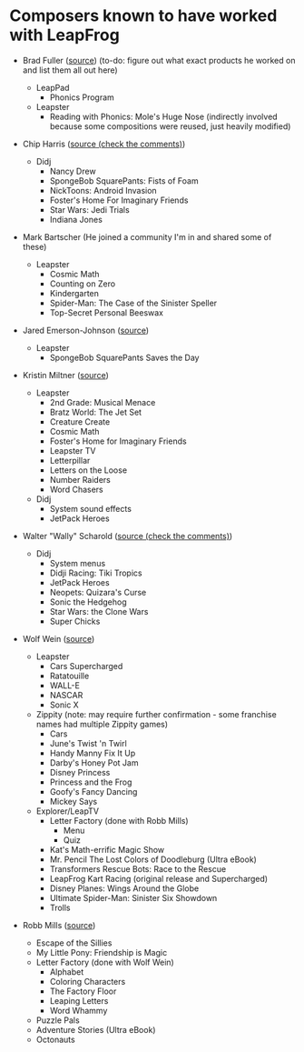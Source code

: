 # Composers known to have worked with LeapFrog
- Brad Fuller ([source](https://soundcloud.com/bradfuller/kid-stuff-demo))
    (to-do: figure out what exact products he worked on and list them all out here)
    - LeapPad
      - Phonics Program
    - Leapster
      - Reading with Phonics: Mole's Huge Nose (indirectly involved because some compositions were reused, just heavily modified)
- Chip Harris ([source (check the comments)](https://www.youtube.com/watch?v=lQWl8whAH1Q))
    - Didj
      - Nancy Drew
      - SpongeBob SquarePants: Fists of Foam
      - NickToons: Android Invasion
      - Foster's Home For Imaginary Friends
      - Star Wars: Jedi Trials
      - Indiana Jones

- Mark Bartscher (He joined a community I'm in and shared some of these)
  - Leapster
    - Cosmic Math
    - Counting on Zero
    - Kindergarten
    - Spider-Man: The Case of the Sinister Speller
    - Top-Secret Personal Beeswax
   
- Jared Emerson-Johnson ([source](https://www.jaredemersonjohnson.com/awards))
  - Leapster
    - SpongeBob SquarePants Saves the Day

- Kristin Miltner ([source](https://kristinmiltner.com/leapfrog-is-so-retro/))
  - Leapster
    - 2nd Grade: Musical Menace
    - Bratz World: The Jet Set
    - Creature Create
    - Cosmic Math
    - Foster's Home for Imaginary Friends
    - Leapster TV
    - Letterpillar
    - Letters on the Loose
    - Number Raiders
    - Word Chasers
  - Didj
      - System sound effects
      - JetPack Heroes

- Walter "Wally" Scharold ([source (check the comments)](https://www.youtube.com/watch?v=lQWl8whAH1Q))
  - Didj
      - System menus
      - Didji Racing: Tiki Tropics
      - JetPack Heroes
      - Neopets: Quizara's Curse
      - Sonic the Hedgehog
      - Star Wars: the Clone Wars
      - Super Chicks

- Wolf Wein ([source](https://wolftrackaudio.com/bio/))
  - Leapster
    - Cars Supercharged
    - Ratatouille
    - WALL-E
    - NASCAR
    - Sonic X
  - Zippity (note: may require further confirmation - some franchise names had multiple Zippity games)
    - Cars
    - June's Twist 'n Twirl
    - Handy Manny Fix It Up
    - Darby's Honey Pot Jam
    - Disney Princess
    - Princess and the Frog
    - Goofy's Fancy Dancing
    - Mickey Says
  - Explorer/LeapTV
    - Letter Factory (done with Robb Mills)
      - Menu
      - Quiz
    - Kat's Math-errific Magic Show
    - Mr. Pencil The Lost Colors of Doodleburg (Ultra eBook)
    - Transformers Rescue Bots: Race to the Rescue
    - LeapFrog Kart Racing (original release and Supercharged)
    - Disney Planes: Wings Around the Globe
    - Ultimate Spider-Man: Sinister Six Showdown
    - Trolls

- Robb Mills ([source](https://robb-mills-azci.squarespace.com/leapfrog))
  - Escape of the Sillies
  - My Little Pony: Friendship is Magic
  - Letter Factory (done with Wolf Wein)
    - Alphabet
    - Coloring Characters
    - The Factory Floor
    - Leaping Letters
    - Word Whammy
  - Puzzle Pals
  - Adventure Stories (Ultra eBook)
  - Octonauts
